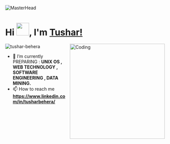 ![MasterHead](https://mir-s3-cdn-cf.behance.net/project_modules/max_1200/c86c2563154543.5aa7c66ed2b1f.gif)

<h1 align="left">Hi <img src="https://github.com/TheDudeThatCode/TheDudeThatCode/raw/master/Assets/Hi.gif" height="40" style="max-width: 10%; display: inline-block;" data-target="animated-image.originalImage">, I'm <a href="https://www.linkedin.com/in/tushar-behera-574839171" rel="nofollow">Tushar!</a></h1>

<img align="right" alt="Coding" width="300" src="https://media.giphy.com/media/zhYSVCirREeIZtONCI/giphy.gif">
<p align="left"> <img src="https://komarev.com/ghpvc/?username=tushar-behera&label=Profile%20views&color=0e75b6&style=flat" alt="tushar-behera" /></p>

- 🌱 I’m currently PREPARING : **UNIX OS , WEB TECHNOLOGY , SOFTWARE ENGINEERING , DATA MINING.**
- 📫 How to reach me **https://www.linkedin.com/in/tusharbehera/**



